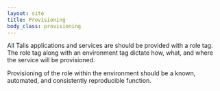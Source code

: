 ```yaml
---
layout: site
title: Provisioning
body_class: provisioning
---
```


All Talis applications and services are should be provided with a role tag.  The role tag along with an environment tag dictate how, what, and where the service will be provisioned.

Provisioning of the role within the environment should be a known, automated, and consistently reproducible function.